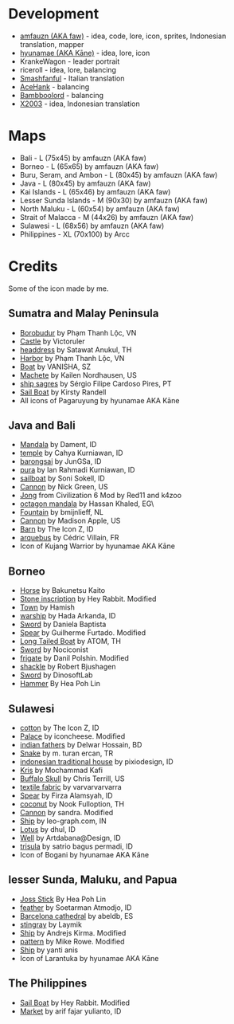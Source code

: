 # Development
* [amfauzn (AKA faw)](https://github.com/amfauzn) - idea, code, lore, icon, sprites, Indonesian translation, mapper
* [hyunamae (AKA Kāne)](https://github.com/hyunamae) - idea, lore, icon
* KrankeWagon - leader portrait
* riceroll - idea, lore, balancing
* [Smashfanful](https://github.com/Smashfanful) - Italian translation
* [AceHank](https://github.com/AceHank) - balancing
* [Bambboolord](https://github.com/RealBamboolord) - balancing
* [X2003](https://github.com/Xenia2003) - idea, Indonesian translation

# Maps
* Bali - L (75x45) by amfauzn (AKA faw)
* Borneo - L (65x65) by amfauzn (AKA faw)
* Buru, Seram, and Ambon - L (80x45) by amfauzn (AKA faw)
* Java - L (80x45) by amfauzn (AKA faw)
* Kai Islands - L (65x46) by amfauzn (AKA faw)
* Lesser Sunda Islands - M (90x30) by amfauzn (AKA faw)
* North Maluku - L (60x54) by amfauzn (AKA faw)
* Strait of Malacca - M (44x26) by amfauzn (AKA faw)
* Sulawesi - L (68x56) by amfauzn (AKA faw)
* Philippines - XL (70x100) by Arcc

# Credits
Some of the icon made by me.

## Sumatra and Malay Peninsula
- [Borobudur](https://thenounproject.com/icon/borobudur-2412861/) by Phạm Thanh Lộc, VN
- [Castle](https://thenounproject.com/icon/castle-3339601/) by Victoruler
- [headdress](https://thenounproject.com/icon/headdress-5125485/) by Satawat Anukul, TH
- [Harbor](https://thenounproject.com/icon/harbor-2322251/) by Phạm Thanh Lộc, VN
- [Boat](https://thenounproject.com/icon/boat-1998594/) by VANISHA, SZ
- [Machete](https://thenounproject.com/icon/machete-28359/) by Kailen Nordhausen, US
- [ship sagres](https://thenounproject.com/icon/ship-sagres-2381748/) by Sérgio Filipe Cardoso Pires, PT
- [Sail Boat](https://thenounproject.com/icon/sail-boat-6475/) by Kirsty Randell
- All icons of Pagaruyung by hyunamae AKA Kāne

## Java and Bali
- [Mandala](https://thenounproject.com/icon/mandala-2533520/) by Dament, ID
- [temple](https://thenounproject.com/icon/temple-5212638/) by Cahya Kurniawan, ID
- [barongsai](https://thenounproject.com/icon/barongsai-3178075/) by JunGSa, ID
- [pura](https://thenounproject.com/icon/pura-3366528/) by Ian Rahmadi Kurniawan, ID
- [sailboat](https://thenounproject.com/icon/sailboat-5396379/) by Soni Sokell, ID
- [Cannon](https://thenounproject.com/icon/cannon-3774/) by Nick Green, US
- [Jong](https://github.com/k4zoo/Civilization-6-Mod/blob/master/Images/UnitIcons/Jong.png) from Civilization 6 Mod by Red11 and k4zoo
- [octagon mandala](https://thenounproject.com/icon/octagon-mandala-2207922/) by Hassan Khaled, EG\
- [Fountain](https://thenounproject.com/icon/fountain-2089425/) by bmijnlieff, NL
- [Cannon](https://thenounproject.com/icon/cannon-1122662/) by Madison Apple, US
- [Barn](https://thenounproject.com/icon/barn-4574113/) by The Icon Z, ID
- [arquebus](https://thenounproject.com/icon/arquebus-2349021/) by Cédric Villain, FR
- Icon of Kujang Warrior by hyunamae AKA Kāne

## Borneo
- [Horse](https://thenounproject.com/icon/horse-1023745/) by Bakunetsu Kaito
- [Stone inscription](https://thenounproject.com/icon/stone-inscription-4704020/) by Hey Rabbit. Modified
- [Town](https://thenounproject.com/icon/town-631486/) by Hamish
- [warship](https://thenounproject.com/icon/warship-2048530/) by Hada Arkanda, ID
- [Sword](https://thenounproject.com/icon/sword-718406/) by Daniela Baptista
- [Spear](https://thenounproject.com/icon/spear-1215452/) by Guilherme Furtado. Modified
- [Long Tailed Boat](https://thenounproject.com/icon/long-tailed-boat-1764311/) by ATOM, TH
- [Sword](https://thenounproject.com/icon/sword-1547638/) by Nociconist
- [frigate](https://thenounproject.com/icon/frigate-4635884/) by Danil Polshin. Modified
- [shackle](https://thenounproject.com/icon/shackle-217216) by Robert Bjushagen
- [Sword](https://thenounproject.com/icon/sword-1173956/) by DinosoftLab
- [Hammer](https://thenounproject.com/search/?q=Hammer&i=667666) By Hea Poh Lin

## Sulawesi
- [cotton](https://thenounproject.com/icon/cotton-3849009/) by The Icon Z, ID
- [Palace](https://thenounproject.com/icon/palace-3758730/) by iconcheese. Modified
- [indian fathers](https://thenounproject.com/icon/indian-feathers-5736333/) by Delwar Hossain, BD
- [Snake](https://thenounproject.com/icon/snake-65620/) by m. turan ercan, TR
- [indonesian traditional house](https://thenounproject.com/icon/indonesian-traditional-house-3183413/) by pixiodesign, ID
- [Kris](https://thenounproject.com/icon/kris-1642662/) by Mochammad Kafi
- [Buffalo Skull](https://thenounproject.com/icon/buffalo-skull-15749/) by Chris Terrill, US
- [textile fabric](https://thenounproject.com/icon/textile-fabric-3961065/) by varvarvarvarra
- [Spear](https://thenounproject.com/icon/spear-3930031/) by Firza Alamsyah, ID
- [coconut](https://thenounproject.com/icon/coconut-2094460/) by Nook Fulloption, TH
- [Cannon](https://thenounproject.com/icon/cannon-1599554/) by sandra. Modified
- [Ship](https://thenounproject.com/icon/ship-1017575/) by leo-graph.com, IN
- [Lotus](https://thenounproject.com/icon/lotus-2011976/) by dhul, ID
- [Well](https://thenounproject.com/icon/well-1514882/) by Artdabana@Design, ID
- [trisula](https://thenounproject.com/icon/trisula-3547400/) by satrio bagus permadi, ID
- Icon of Bogani by hyunamae AKA Kāne

## lesser Sunda, Maluku, and Papua
- [Joss Stick](https://thenounproject.com/icon/joss-stick-583033/) By Hea Poh Lin
- [feather](https://thenounproject.com/icon/feather-6646931/) by Soetarman Atmodjo, ID
- [Barcelona cathedral](https://thenounproject.com/icon/barcelona-cathedral-752630/) by abeldb, ES
- [stingray](https://thenounproject.com/icon/stingray-1078139/) by Laymik
- [Ship](https://thenounproject.com/icon/ship-3863477/) by Andrejs Kirma. Modified
- [pattern](https://thenounproject.com/icon/pattern-8749/) by Mike Rowe. Modified
- [Ship](https://thenounproject.com/icon/ship-1445537/) by yanti anis
- Icon of Larantuka by hyunamae AKA Kāne

## The Philippines
- [Sail Boat](https://thenounproject.com/icon/sail-boat-3564420/) by Hey Rabbit. Modified
- [Market](https://thenounproject.com/icon/market-1240092/) by arif fajar yulianto, ID